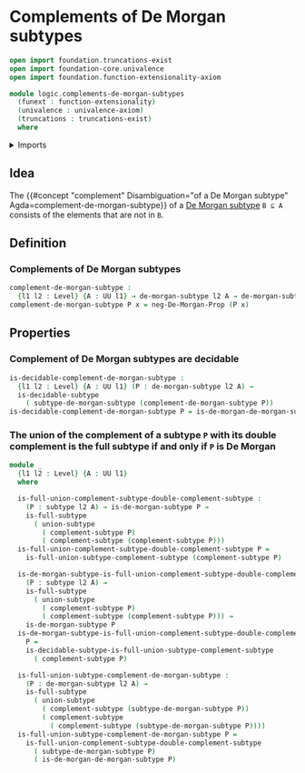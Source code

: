 # Complements of De Morgan subtypes

```agda
open import foundation.truncations-exist
open import foundation-core.univalence
open import foundation.function-extensionality-axiom

module logic.complements-de-morgan-subtypes
  (funext : function-extensionality)
  (univalence : univalence-axiom)
  (truncations : truncations-exist)
  where
```

<details><summary>Imports</summary>

```agda
open import foundation.complements-subtypes funext univalence truncations
open import foundation.decidable-subtypes funext univalence truncations
open import foundation.dependent-pair-types
open import foundation.double-negation funext univalence truncations
open import foundation.full-subtypes funext univalence truncations
open import foundation.involutions funext univalence
open import foundation.negation funext
open import foundation.postcomposition-functions funext
open import foundation.powersets funext univalence truncations
open import foundation.propositional-truncations funext univalence
open import foundation.subtypes funext univalence truncations
open import foundation.unions-subtypes funext univalence truncations
open import foundation.universe-levels

open import foundation-core.function-types

open import logic.complements-decidable-subtypes funext univalence truncations
open import logic.de-morgan-propositions funext univalence truncations
open import logic.de-morgan-subtypes funext univalence truncations
```

</details>

## Idea

The
{{#concept "complement" Disambiguation="of a De Morgan subtype" Agda=complement-de-morgan-subtype}}
of a [De Morgan subtype](logic.de-morgan-subtypes.md) `B ⊆ A` consists of the
elements that are not in `B`.

## Definition

### Complements of De Morgan subtypes

```agda
complement-de-morgan-subtype :
  {l1 l2 : Level} {A : UU l1} → de-morgan-subtype l2 A → de-morgan-subtype l2 A
complement-de-morgan-subtype P x = neg-De-Morgan-Prop (P x)
```

## Properties

### Complement of De Morgan subtypes are decidable

```agda
is-decidable-complement-de-morgan-subtype :
  {l1 l2 : Level} {A : UU l1} (P : de-morgan-subtype l2 A) →
  is-decidable-subtype
    ( subtype-de-morgan-subtype (complement-de-morgan-subtype P))
is-decidable-complement-de-morgan-subtype P = is-de-morgan-de-morgan-subtype P
```

### The union of the complement of a subtype `P` with its double complement is the full subtype if and only if `P` is De Morgan

```agda
module _
  {l1 l2 : Level} {A : UU l1}
  where

  is-full-union-complement-subtype-double-complement-subtype :
    (P : subtype l2 A) → is-de-morgan-subtype P →
    is-full-subtype
      ( union-subtype
        ( complement-subtype P)
        ( complement-subtype (complement-subtype P)))
  is-full-union-complement-subtype-double-complement-subtype P =
    is-full-union-subtype-complement-subtype (complement-subtype P)

  is-de-morgan-subtype-is-full-union-complement-subtype-double-complement-subtype :
    (P : subtype l2 A) →
    is-full-subtype
      ( union-subtype
        ( complement-subtype P)
        ( complement-subtype (complement-subtype P))) →
    is-de-morgan-subtype P
  is-de-morgan-subtype-is-full-union-complement-subtype-double-complement-subtype
    P =
    is-decidable-subtype-is-full-union-subtype-complement-subtype
      ( complement-subtype P)

  is-full-union-subtype-complement-de-morgan-subtype :
    (P : de-morgan-subtype l2 A) →
    is-full-subtype
      ( union-subtype
        ( complement-subtype (subtype-de-morgan-subtype P))
        ( complement-subtype
          ( complement-subtype (subtype-de-morgan-subtype P))))
  is-full-union-subtype-complement-de-morgan-subtype P =
    is-full-union-complement-subtype-double-complement-subtype
      ( subtype-de-morgan-subtype P)
      ( is-de-morgan-de-morgan-subtype P)
```
